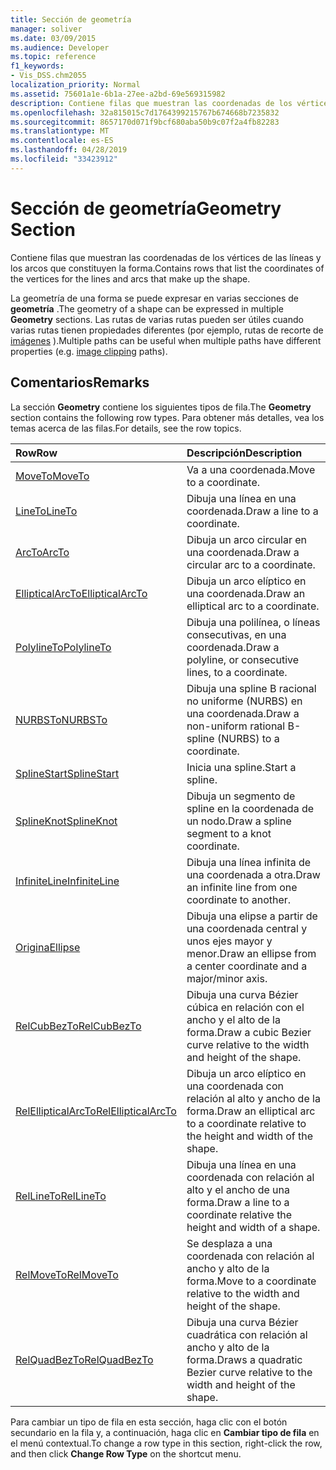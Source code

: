 ```yaml
---
title: Sección de geometría
manager: soliver
ms.date: 03/09/2015
ms.audience: Developer
ms.topic: reference
f1_keywords:
- Vis_DSS.chm2055
localization_priority: Normal
ms.assetid: 75601a1e-6b1a-27ee-a2bd-69e569315982
description: Contiene filas que muestran las coordenadas de los vértices de las líneas y los arcos que constituyen la forma.
ms.openlocfilehash: 32a815015c7d1764399215767b674668b7235832
ms.sourcegitcommit: 8657170d071f9bcf680aba50b9c07f2a4fb82283
ms.translationtype: MT
ms.contentlocale: es-ES
ms.lasthandoff: 04/28/2019
ms.locfileid: "33423912"
---
```

# <a name="geometry-section"></a><span data-ttu-id="c7fb9-103">Sección de geometría</span><span class="sxs-lookup"><span data-stu-id="c7fb9-103">Geometry Section</span></span>

<span data-ttu-id="c7fb9-104">Contiene filas que muestran las coordenadas de los vértices de las líneas y los arcos que constituyen la forma.</span><span class="sxs-lookup"><span data-stu-id="c7fb9-104">Contains rows that list the coordinates of the vertices for the lines and arcs that make up the shape.</span></span> 
  
<span data-ttu-id="c7fb9-105">La geometría de una forma se puede expresar en varias secciones de **geometría** .</span><span class="sxs-lookup"><span data-stu-id="c7fb9-105">The geometry of a shape can be expressed in multiple **Geometry** sections.</span></span> <span data-ttu-id="c7fb9-106">Las rutas de varias rutas pueden ser útiles cuando varias rutas tienen propiedades diferentes (por ejemplo, rutas de recorte de [imágenes](clippingpath-cell-foreign-image-info-section.md) ).</span><span class="sxs-lookup"><span data-stu-id="c7fb9-106">Multiple paths can be useful when multiple paths have different properties (e.g. [image clipping](clippingpath-cell-foreign-image-info-section.md) paths).</span></span> 
  
## <a name="remarks"></a><span data-ttu-id="c7fb9-107">Comentarios</span><span class="sxs-lookup"><span data-stu-id="c7fb9-107">Remarks</span></span>

<span data-ttu-id="c7fb9-108">La sección **Geometry** contiene los siguientes tipos de fila.</span><span class="sxs-lookup"><span data-stu-id="c7fb9-108">The **Geometry** section contains the following row types.</span></span> <span data-ttu-id="c7fb9-109">Para obtener más detalles, vea los temas acerca de las filas.</span><span class="sxs-lookup"><span data-stu-id="c7fb9-109">For details, see the row topics.</span></span> 
  
|<span data-ttu-id="c7fb9-110">**Row**</span><span class="sxs-lookup"><span data-stu-id="c7fb9-110">**Row**</span></span>|<span data-ttu-id="c7fb9-111">**Descripción**</span><span class="sxs-lookup"><span data-stu-id="c7fb9-111">**Description**</span></span>|
|:-----|:-----|
|[<span data-ttu-id="c7fb9-112">MoveTo</span><span class="sxs-lookup"><span data-stu-id="c7fb9-112">MoveTo</span></span>](moveto-row-geometry-section.md) <br/> |<span data-ttu-id="c7fb9-113">Va a una coordenada.</span><span class="sxs-lookup"><span data-stu-id="c7fb9-113">Move to a coordinate.</span></span>  <br/> |
|[<span data-ttu-id="c7fb9-114">LineTo</span><span class="sxs-lookup"><span data-stu-id="c7fb9-114">LineTo</span></span>](lineto-row-geometry-section.md) <br/> |<span data-ttu-id="c7fb9-115">Dibuja una línea en una coordenada.</span><span class="sxs-lookup"><span data-stu-id="c7fb9-115">Draw a line to a coordinate.</span></span>  <br/> |
|[<span data-ttu-id="c7fb9-116">ArcTo</span><span class="sxs-lookup"><span data-stu-id="c7fb9-116">ArcTo</span></span>](arcto-row-geometry-section.md) <br/> |<span data-ttu-id="c7fb9-117">Dibuja un arco circular en una coordenada.</span><span class="sxs-lookup"><span data-stu-id="c7fb9-117">Draw a circular arc to a coordinate.</span></span>  <br/> |
|[<span data-ttu-id="c7fb9-118">EllipticalArcTo</span><span class="sxs-lookup"><span data-stu-id="c7fb9-118">EllipticalArcTo</span></span>](ellipticalarcto-row-geometry-section.md) <br/> |<span data-ttu-id="c7fb9-119">Dibuja un arco elíptico en una coordenada.</span><span class="sxs-lookup"><span data-stu-id="c7fb9-119">Draw an elliptical arc to a coordinate.</span></span>  <br/> |
|[<span data-ttu-id="c7fb9-120">PolylineTo</span><span class="sxs-lookup"><span data-stu-id="c7fb9-120">PolylineTo</span></span>](polylineto-row-geometry-section.md) <br/> |<span data-ttu-id="c7fb9-121">Dibuja una polilínea, o líneas consecutivas, en una coordenada.</span><span class="sxs-lookup"><span data-stu-id="c7fb9-121">Draw a polyline, or consecutive lines, to a coordinate.</span></span>  <br/> |
|[<span data-ttu-id="c7fb9-122">NURBSTo</span><span class="sxs-lookup"><span data-stu-id="c7fb9-122">NURBSTo</span></span>](nurbsto-row-geometry-section.md) <br/> |<span data-ttu-id="c7fb9-123">Dibuja una spline B racional no uniforme (NURBS) en una coordenada.</span><span class="sxs-lookup"><span data-stu-id="c7fb9-123">Draw a non-uniform rational B-spline (NURBS) to a coordinate.</span></span>  <br/> |
|[<span data-ttu-id="c7fb9-124">SplineStart</span><span class="sxs-lookup"><span data-stu-id="c7fb9-124">SplineStart</span></span>](splinestart-row-geometry-section.md) <br/> |<span data-ttu-id="c7fb9-125">Inicia una spline.</span><span class="sxs-lookup"><span data-stu-id="c7fb9-125">Start a spline.</span></span>  <br/> |
|[<span data-ttu-id="c7fb9-126">SplineKnot</span><span class="sxs-lookup"><span data-stu-id="c7fb9-126">SplineKnot</span></span>](splineknot-row-geometry-section.md) <br/> |<span data-ttu-id="c7fb9-127">Dibuja un segmento de spline en la coordenada de un nodo.</span><span class="sxs-lookup"><span data-stu-id="c7fb9-127">Draw a spline segment to a knot coordinate.</span></span>  <br/> |
|[<span data-ttu-id="c7fb9-128">InfiniteLine</span><span class="sxs-lookup"><span data-stu-id="c7fb9-128">InfiniteLine</span></span>](infiniteline-row-geometry-section.md) <br/> |<span data-ttu-id="c7fb9-129">Dibuja una línea infinita de una coordenada a otra.</span><span class="sxs-lookup"><span data-stu-id="c7fb9-129">Draw an infinite line from one coordinate to another.</span></span>  <br/> |
|[<span data-ttu-id="c7fb9-130">Origina</span><span class="sxs-lookup"><span data-stu-id="c7fb9-130">Ellipse</span></span>](ellipse-row-geometry-section.md) <br/> |<span data-ttu-id="c7fb9-131">Dibuja una elipse a partir de una coordenada central y unos ejes mayor y menor.</span><span class="sxs-lookup"><span data-stu-id="c7fb9-131">Draw an ellipse from a center coordinate and a major/minor axis.</span></span>  <br/> |
|[<span data-ttu-id="c7fb9-132">RelCubBezTo</span><span class="sxs-lookup"><span data-stu-id="c7fb9-132">RelCubBezTo</span></span>](relcubbezto-row-geometry-section.md) <br/> |<span data-ttu-id="c7fb9-133">Dibuja una curva Bézier cúbica en relación con el ancho y el alto de la forma.</span><span class="sxs-lookup"><span data-stu-id="c7fb9-133">Draw a cubic Bezier curve relative to the width and height of the shape.</span></span>  <br/> |
|[<span data-ttu-id="c7fb9-134">RelEllipticalArcTo</span><span class="sxs-lookup"><span data-stu-id="c7fb9-134">RelEllipticalArcTo</span></span>](relellipticalarcto-row-geometry-section.md) <br/> |<span data-ttu-id="c7fb9-135">Dibuja un arco elíptico en una coordenada con relación al alto y ancho de la forma.</span><span class="sxs-lookup"><span data-stu-id="c7fb9-135">Draw an elliptical arc to a coordinate relative to the height and width of the shape.</span></span>  <br/> |
|[<span data-ttu-id="c7fb9-136">RelLineTo</span><span class="sxs-lookup"><span data-stu-id="c7fb9-136">RelLineTo</span></span>](rellineto-row-geometry-section.md) <br/> |<span data-ttu-id="c7fb9-137">Dibuja una línea en una coordenada con relación al alto y el ancho de una forma.</span><span class="sxs-lookup"><span data-stu-id="c7fb9-137">Draw a line to a coordinate relative the height and width of a shape.</span></span>  <br/> |
|[<span data-ttu-id="c7fb9-138">RelMoveTo</span><span class="sxs-lookup"><span data-stu-id="c7fb9-138">RelMoveTo</span></span>](relmoveto-row-geometry-section.md) <br/> |<span data-ttu-id="c7fb9-139">Se desplaza a una coordenada con relación al ancho y alto de la forma.</span><span class="sxs-lookup"><span data-stu-id="c7fb9-139">Move to a coordinate relative to the width and height of the shape.</span></span>  <br/> |
|[<span data-ttu-id="c7fb9-140">RelQuadBezTo</span><span class="sxs-lookup"><span data-stu-id="c7fb9-140">RelQuadBezTo</span></span>](relquadbezto-row-geometry-section.md) <br/> |<span data-ttu-id="c7fb9-141">Dibuja una curva Bézier cuadrática con relación al ancho y alto de la forma.</span><span class="sxs-lookup"><span data-stu-id="c7fb9-141">Draws a quadratic Bezier curve relative to the width and height of the shape.</span></span>  <br/> |
   
<span data-ttu-id="c7fb9-142">Para cambiar un tipo de fila en esta sección, haga clic con el botón secundario en la fila y, a continuación, haga clic en **Cambiar tipo de fila** en el menú contextual.</span><span class="sxs-lookup"><span data-stu-id="c7fb9-142">To change a row type in this section, right-click the row, and then click **Change Row Type** on the shortcut menu.</span></span> 
  

